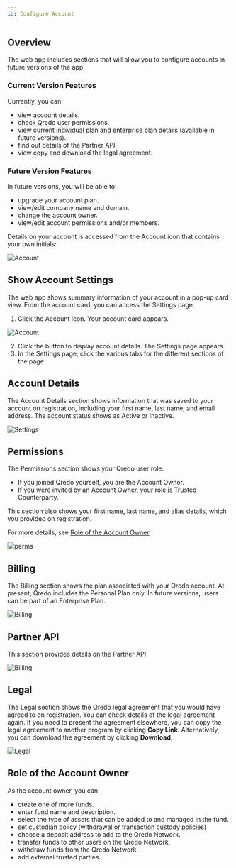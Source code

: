 ```yaml
---
id: Configure Account
---
```


Overview
--------

The web app includes sections that will allow you to configure accounts in future versions of the app. 

### Current Version Features

Currently, you can:

*   view account details.
*   check Qredo user permissions.
*   view current individual plan and enterprise plan details (available in future versions).
*   find out details of the Partner API.
*   view copy and download the legal agreement.

### Future Version Features

In future versions, you will be able to:

*   upgrade your account plan.
*   view/edit company name and domain.
*   change the account owner.
*   view/edit account permissions and/or members.

Details on your account is accessed from the Account icon that contains your own initials:

![Account](/doc-images/initials.png)

Show Account Settings
---------------------

The web app shows summary information of your account in a pop-up card view. From the account card, you can access the Settings page.

1. Click the Account icon. Your account card appears.

![Account](/doc-images/acctcard.png)

2. Click the button to display account details. The Settings page appears.
2. In the Settings page, click the various tabs for the different sections of the page.

Account Details
---------------

The Account Details section shows information that was saved to your account on registration, including your first name, last name, and email address. The account status shows as Active or Inactive.

![Settings](/doc-images/1accountdetail.png)

Permissions
-----------

The Permissions section shows your Qredo user role.

*   If you joined Qredo yourself, you are the Account Owner.
*   If you were invited by an Account Owner, your role is Trusted Counterparty.

This section also shows your first name, last name, and alias details, which you provided on registration.

For more details, see [Role of the Account Owner](#role-of-the-account-owner)

![perms](/doc-images/1perms.png)

Billing
-------


The Billing section shows the plan associated with your Qredo account. At present, Qredo includes the Personal Plan only.
In future versions, users can be part of an Enterprise Plan.

![Billing](/doc-images/2billing.png)


Partner API
-----------


This section provides details on the Partner API.

![Billing](/doc-images/partnerapi.png)


Legal
-----

The Legal section shows the Qredo legal agreement that you would have agreed to on registration. You can check details of the legal agreement again. If you need to present the agreement elsewhere, you can copy the legal agreement to another program by clicking **Copy Link**. Alternatively, you can download the agreement by clicking **Download**.

![Legal](/doc-images/1Legal.png)

Role of the Account Owner
-------------------------

As the account owner, you can:

*   create one of more funds.
*   enter fund name and description.
*   select the type of assets that can be added to and managed in the fund.
*   set custodian policy (withdrawal or transaction custody policies)
*   choose a deposit address to add to the Qredo Network.
*   transfer funds to other users on the Qredo Network.
*   withdraw funds from the Qredo Network.
*   add external trusted parties.
